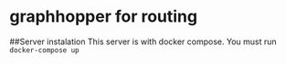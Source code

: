 # graphhopper for routing
##Server instalation
This server is with docker compose.
 You must run `docker-compose up`
